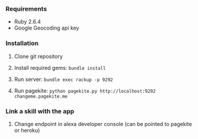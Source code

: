 ### Requirements

- Ruby 2.6.4
- Google Geocoding api key

### Installation 

1. Clone git repository

2. Install required gems:
``bundle install``

3. Run server: 
``bundle exec rackup -p 9292``

3. Run pagekite: 
``python pagekite.py http://localhost:9292 changeme.pagekite.me``

### Link a skill with the app

1. Change endpoint in alexa developer console (can be pointed to pagekite or heroku)
